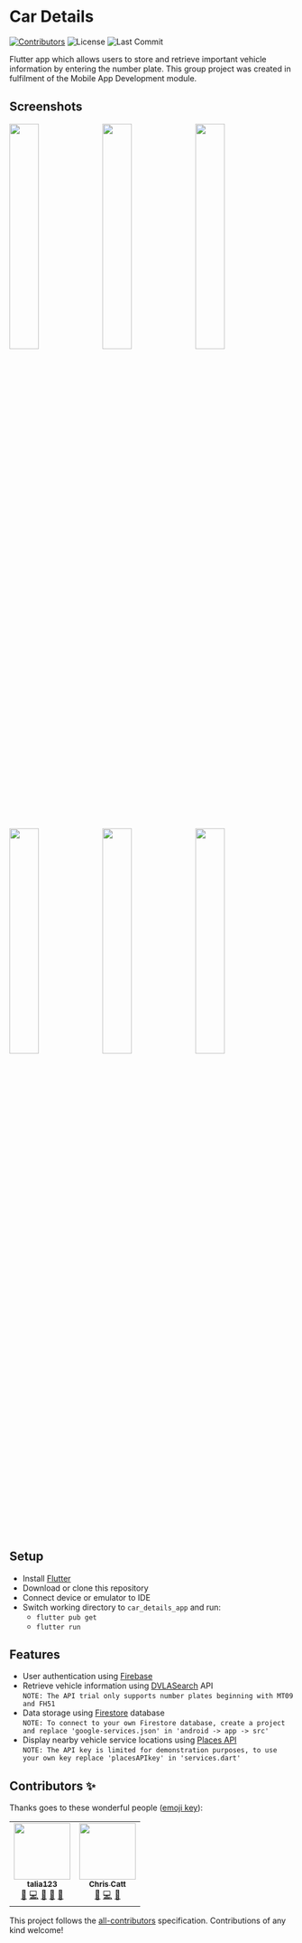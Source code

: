 # Car Details
<!-- ALL-CONTRIBUTORS-BADGE:START - Do not remove or modify this section -->
[![Contributors](https://img.shields.io/badge/contributors-2-orange.svg?style=flat)](#contributors-)
![License](https://img.shields.io/github/license/ahm3di/car_details_app.svg)
![Last Commit](https://img.shields.io/github/last-commit/ahm3di/car_details_app)

<!-- ALL-CONTRIBUTORS-BADGE:END -->
Flutter app which allows users to store and retrieve important vehicle information
by entering the number plate. This group project was created in fulfilment of 
the Mobile App Development module.

## Screenshots
<img src="https://user-images.githubusercontent.com/45081478/132925438-f7294792-c754-4c21-96e3-246b474d047f.jpg" width="32%">
<img src="https://user-images.githubusercontent.com/45081478/132925884-3b6a2279-b51d-4f94-95d3-d22821c5f267.jpg" width="32%">
<img src="https://user-images.githubusercontent.com/45081478/132925929-d023b3ee-ede8-4ede-ba9d-4a8d1aea37c6.jpg" width="32%">
<img src="https://user-images.githubusercontent.com/45081478/132926039-65454c0e-8472-4bea-8c96-b16b298c1dc2.jpg" width="32%">
<img src="https://user-images.githubusercontent.com/45081478/132926061-859ee1b6-27cc-49f4-8e44-42c4fa769473.jpg" width="32%">
<img src="https://user-images.githubusercontent.com/45081478/132926087-3e8b030d-f764-4821-9ea1-fe75e4f14556.jpg" width="32%">

## Setup
- Install [Flutter](https://flutter.dev/docs/get-started/install)
- Download or clone this repository
- Connect device or emulator to IDE
- Switch working directory to `car_details_app` and run:
    - `flutter pub get`
    - `flutter run`

## Features
- User authentication using [Firebase](https://firebase.google.com/docs/flutter/setup?platform=android)
- Retrieve vehicle information using 
[DVLASearch](http://api.vehicle-search.co.uk/#/Search/Licence_Plate) API <br>
`NOTE: The API trial only supports number plates beginning with MT09 and FH51`
- Data storage using [Firestore](https://firebase.flutter.dev/docs/firestore/usage/) database
<br> `NOTE: To connect to your own Firestore database, create a project and replace
'google-services.json' in 'android -> app -> src'`
- Display nearby vehicle service locations using [Places API](https://developers.google.com/maps/documentation/places/web-service/overview) 
<br> `NOTE: The API key is limited for demonstration purposes, to use your own
key replace 'placesAPIkey' in 'services.dart'`
## Contributors ✨

Thanks goes to these wonderful people ([emoji key](https://allcontributors.org/docs/en/emoji-key)):

<!-- ALL-CONTRIBUTORS-LIST:START - Do not remove or modify this section -->
<!-- prettier-ignore-start -->
<!-- markdownlint-disable -->
<table>
  <tr>
    <td align="center"><a href="https://github.com/talia123"><img src="https://avatars.githubusercontent.com/u/36270763?v=4?s=100" width="100px;" alt=""/><br /><sub><b>talia123</b></sub></a><br /><a href="#ideas-talia123" title="Ideas, Planning, & Feedback">🤔</a> <a href="https://github.com/ahm3di/car_details_app/commits?author=talia123" title="Code">💻</a> <a href="#design-talia123" title="Design">🎨</a> <a href="#userTesting-talia123" title="User Testing">📓</a> <a href="https://github.com/ahm3di/car_details_app/commits?author=talia123" title="Documentation">📖</a></td>
    <td align="center"><a href="http://chriscatt.com"><img src="https://avatars.githubusercontent.com/u/47675714?v=4?s=100" width="100px;" alt=""/><br /><sub><b>Chris Catt</b></sub></a><br /><a href="#ideas-christophercatt" title="Ideas, Planning, & Feedback">🤔</a> <a href="https://github.com/ahm3di/car_details_app/commits?author=christophercatt" title="Code">💻</a> <a href="#design-christophercatt" title="Design">🎨</a></td>
  </tr>
</table>

<!-- markdownlint-restore -->
<!-- prettier-ignore-end -->

<!-- ALL-CONTRIBUTORS-LIST:END -->

This project follows the [all-contributors](https://github.com/all-contributors/all-contributors) specification. Contributions of any kind welcome!